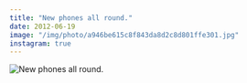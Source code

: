 ```yaml
---
title: "New phones all round."
date: 2012-06-19
image: "/img/photo/a946be615c8f843da8d2c8d801ffe301.jpg"
instagram: true
---
```


![New phones all round.](/img/photo/a946be615c8f843da8d2c8d801ffe301.jpg)
